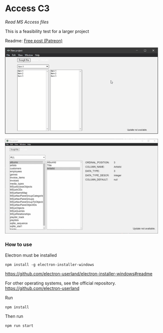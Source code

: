 # Access C3
_Read MS Access files_

This is a feasibility test for a larger project

Readme: [Free post (Patreon)](https://www.patreon.com/posts/ms-access-3-50472226)

![animation](docs/animation.gif)

![image](docs/image.jpg)

### How to use

Electron must be installed

```
npm install -g electron-installer-windows
```
https://github.com/electron-userland/electron-installer-windows#readme


For other operating systems, see the official repository.
https://github.com/electron-userland

Run

```
npm install
```

Then run

```
npm run start
```

